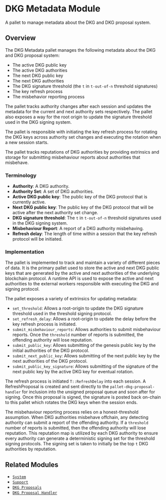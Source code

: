 # DKG Metadata Module

 A pallet to manage metadata about the DKG and DKG proposal system.

 ## Overview

 The DKG Metadata pallet manages the following metadata about the DKG and DKG proposal system:
 - The active DKG public key
 - The active DKG authorities
 - The next DKG public key
 - The next DKG authorities
 - The DKG signature threshold (the `t` in `t-out-of-n` threshold signatures)
 - The key refresh process
 - The misbehavior reporting process

 The pallet tracks authority changes after each session and updates the metadata for the
 current and next authority sets respectively. The pallet also exposes a way for the root origin
 to update the signature threshold used in the DKG signing system.

 The pallet is responsible with initiating the key refresh process for rotating the DKG keys
 across authority set changes and executing the rotation when a new session starts.

 The pallet tracks reputations of DKG authorities by providing extrinsics and storage for
 submitting misbehaviour reports about authorities that misbehave.

 ### Terminology

 - **Authority**: A DKG authority.
 - **Authority Set**: A set of DKG authorities.
 - **Active DKG public key**: The public key of the DKG protocol that is currently active.
 - **Next DKG public key**: The public key of the DKG protocol that will be active after the next
   authority set change.
 - **DKG signature threshold**: The `t` in `t-out-of-n` threshold signatures used in the DKG
   signing system.
 - **Misbehaviour Report**: A report of a DKG authority misbehaving.
 - **Refresh delay**: The length of time within a session that the key refresh protocol will be
   initiated.

 ### Implementation

 The pallet is implemented to track and maintain a variety of different pieces of data. It is the
 primary pallet used to store the active and next DKG public keys that are generated by the
 active and next authorities of the underlying blockchain protocol. A runtime API is used to
 expose the active and next authorities to the external workers responsible with executing the
 DKG and signing protocol.

 The pallet exposes a variety of extrinsics for updating metadata:
 - `set_threshold`: Allows a root-origin to update the DKG signature threshold used in the
   threshold signing protocol.
 - `set_refresh_delay`: Allows a root-origin to update the delay before the key refresh process
   is initiated.
 - `submit_misbehaviour_reports`: Allows authorities to submit misbehaviour reports. Once the
   `threshold` number of reports is submitted, the offending authority will lose reputation.
 - `submit_public_key`: Allows submitting of the genesis public key by the initial authorities of
   the DKG protocol.
 - `submit_next_public_key`: Allows submitting of the next public key by the next authorities of
   the DKG protocol.
 - `submit_public_key_signature`: Allows submitting of the signature of the next public key by
   the active DKG key for eventual rotation.

 The refresh process is initiated `T::RefreshDelay` into each session. A RefreshProposal is
 created and sent directly to the `pallet-dkg-proposal-handler` for inclusion into the unsigned
 proposal queue and soon after for signing. Once this proposal is signed, the signature is posted
 back on-chain to this pallet which rotates the DKG keys when the session ends.

 The misbehaviour reporting process relies on a honest-threshold assumption. When DKG authorities
 misbehave offchain, any detecting authority can submit a report of the offending authority. If a
 `threshold` number of reports is submitted, then the offending authority will lose reputation.
 This reputation map is utilized by each DKG authority to ensure every authority can generate a
 deterministic signing set for the threshold signing protocols. The signing set is taken to
 initially be the top `t` DKG authorities by reputation.

 ## Related Modules

 * [`System`](https://github.com/paritytech/substrate/tree/master/frame/system)
 * [`Support`](https://github.com/paritytech/substrate/tree/master/frame/support)
 * [`DKG Proposals`](https://github.com/webb-tools/dkg-substrate/blob/664aebd10e6c1dc9e787a0465fd36b60e5e82c0d/pallets/dkg-proposals)
 * [`DKG Proposal Handler`](https://github.com/webb-tools/dkg-substrate/blob/664aebd10e6c1dc9e787a0465fd36b60e5e82c0d/pallets/dkg-proposal-handler)
